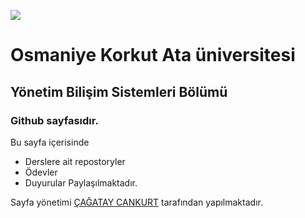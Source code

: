 ![](https://osmaniye.edu.tr/Resource/Images/osmaniye-korkut-ata-universitesi.png) 

# Osmaniye Korkut Ata üniversitesi
## Yönetim Bilişim Sistemleri Bölümü
### Github sayfasıdır. 

Bu sayfa içerisinde 
* Derslere ait repostoryler
* Ödevler
* Duyurular
Paylaşılmaktadır.

Sayfa yönetimi [ÇAĞATAY CANKURT](https://20215070100.github.io/) tarafından yapılmaktadır. 

